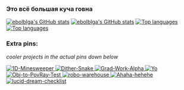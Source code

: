 ### Это всё большая куча говна
[![ebolblga's GitHub stats](https://github-readme-stats.vercel.app/api?username=ebolblga&show_icons=true&theme=github_dark&hide_border=true&disable_animations=true?count_private=true&bg_color=00000000#gh-dark-mode-only)](https://github.com/anuraghazra/github-readme-stats#gh-dark-mode-only)
[![ebolblga's GitHub stats](https://github-readme-stats.vercel.app/api?username=ebolblga&show_icons=true&theme=github_light&hide_border=true&disable_animations=true?count_private=true&bg_color=00000000#gh-light-mode-only)](https://github.com/anuraghazra/github-readme-stats#gh-light-mode-only)
[![Top languages](https://github-readme-stats.vercel.app/api/top-langs/?username=ebolblga&layout=compact&show_icons=true&theme=github_dark&hide_border=true&disable_animations=true?count_private=true&langs_count=16&bg_color=00000000#gh-dark-mode-only)](https://github.com/anuraghazra/github-readme-stats#gh-dark-mode-only)
[![Top languages](https://github-readme-stats.vercel.app/api/top-langs/?username=ebolblga&layout=compact&show_icons=true&theme=github_light&hide_border=true&disable_animations=true?count_private=true&langs_count=16&bg_color=00000000#gh-light-mode-only)](https://github.com/anuraghazra/github-readme-stats#gh-light-mode-only)
### Extra pins:
*cooler projects in the actual pins down below*  
<!-- 1D-Minesweeper -->
<a href="https://github.com/ebolblga/1D-Minesweeper">
  <picture>
    <source media="(prefers-color-scheme: dark)"
      srcset="https://github-readme-stats.vercel.app/api/pin/?username=ebolblga&repo=1D-Minesweeper&theme=github_dark&hide_border=true&disable_animations=true&bg_color=00000000" />
    <img alt="1D-Minesweeper" src="https://github-readme-stats.vercel.app/api/pin/?username=ebolblga&repo=1D-Minesweeper&theme=github_light&hide_border=true&disable_animations=true&bg_color=00000000" />
  </picture>
</a>
<!-- Dither-Snake -->
<a href="https://github.com/ebolblga/Dither-Snake">
  <picture>
    <source media="(prefers-color-scheme: dark)"
      srcset="https://github-readme-stats.vercel.app/api/pin/?username=ebolblga&repo=Dither-Snake&theme=github_dark&hide_border=true&disable_animations=true&bg_color=00000000" />
    <img alt="Dither-Snake" src="https://github-readme-stats.vercel.app/api/pin/?username=ebolblga&repo=Dither-Snake&theme=github_light&hide_border=true&disable_animations=true&bg_color=00000000" />
  </picture>
</a>
<!-- Grad-Work-Alpha -->
<a href="https://github.com/ebolblga/Grad-Work-Alpha">
  <picture>
    <source media="(prefers-color-scheme: dark)"
      srcset="https://github-readme-stats.vercel.app/api/pin/?username=ebolblga&repo=Grad-Work-Alpha&theme=github_dark&hide_border=true&disable_animations=true&bg_color=00000000" />
    <img alt="Grad-Work-Alpha" src="https://github-readme-stats.vercel.app/api/pin/?username=ebolblga&repo=Grad-Work-Alpha&theme=github_light&hide_border=true&disable_animations=true&bg_color=00000000" />
  </picture>
</a>
<!-- Yo -->
<a href="https://github.com/ebolblga/Yo">
  <picture>
    <source media="(prefers-color-scheme: dark)"
      srcset="https://github-readme-stats.vercel.app/api/pin/?username=ebolblga&repo=Yo&theme=github_dark&hide_border=true&disable_animations=true&bg_color=00000000" />
    <img alt="Yo" src="https://github-readme-stats.vercel.app/api/pin/?username=ebolblga&repo=Yo&theme=github_light&hide_border=true&disable_animations=true&bg_color=00000000" />
  </picture>
</a>
<!-- Obj-to-PovRay-Test -->
<a href="https://github.com/ebolblga/Obj-to-PovRay-Test">
  <picture>
    <source media="(prefers-color-scheme: dark)"
      srcset="https://github-readme-stats.vercel.app/api/pin/?username=ebolblga&repo=Obj-to-PovRay-Test&theme=github_dark&hide_border=true&disable_animations=true&bg_color=00000000" />
    <img alt="Obj-to-PovRay-Test" src="https://github-readme-stats.vercel.app/api/pin/?username=ebolblga&repo=Obj-to-PovRay-Test&theme=github_light&hide_border=true&disable_animations=true&bg_color=00000000" />
  </picture>
</a>
<!-- robo-warehouse -->
<a href="https://github.com/ebolblga/robo-warehouse">
  <picture>
    <source media="(prefers-color-scheme: dark)"
      srcset="https://github-readme-stats.vercel.app/api/pin/?username=ebolblga&repo=robo-warehouse&theme=github_dark&hide_border=true&disable_animations=true&bg_color=00000000" />
    <img alt="robo-warehouse" src="https://github-readme-stats.vercel.app/api/pin/?username=ebolblga&repo=robo-warehouse&theme=github_light&hide_border=true&disable_animations=true&bg_color=00000000" />
  </picture>
</a>
<!-- Ahaha-hehehe -->
<a href="https://github.com/ebolblga/Ahaha-hehehe">
  <picture>
    <source media="(prefers-color-scheme: dark)"
      srcset="https://github-readme-stats.vercel.app/api/pin/?username=ebolblga&repo=Ahaha-hehehe&theme=github_dark&hide_border=true&disable_animations=true&bg_color=00000000" />
    <img alt="Ahaha-hehehe" src="https://github-readme-stats.vercel.app/api/pin/?username=ebolblga&repo=Ahaha-hehehe&theme=github_light&hide_border=true&disable_animations=true&bg_color=00000000" />
  </picture>
</a>
<!-- lucid-dream-checklist -->
<a href="https://github.com/ebolblga/lucid-dream-checklist">
  <picture>
    <source media="(prefers-color-scheme: dark)"
      srcset="https://github-readme-stats.vercel.app/api/pin/?username=ebolblga&repo=lucid-dream-checklist&theme=github_dark&hide_border=true&disable_animations=true&bg_color=00000000" />
    <img alt="lucid-dream-checklist" src="https://github-readme-stats.vercel.app/api/pin/?username=ebolblga&repo=lucid-dream-checklist&theme=github_light&hide_border=true&disable_animations=true&bg_color=00000000" />
  </picture>
</a>
